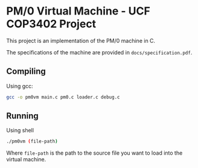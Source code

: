 # PM/0 Virtual Machine - UCF COP3402 Project

This project is an implementation of the PM/0 machine in C.

The specifications of the machine are provided in `docs/specification.pdf`.

## Compiling

Using gcc:

```sh
gcc -o pm0vm main.c pm0.c loader.c debug.c
```

## Running

Using shell

```sh
./pm0vm (file-path)
```

Where `file-path` is the path to the source file you want to load into the virtual machine.
